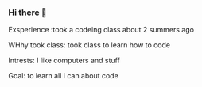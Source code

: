 ### Hi there 👋
Exsperience :took a codeing class about 2 summers ago

WHhy took class: took class to learn how to code

Intrests: I like computers and stuff


Goal: to learn all i can about code
